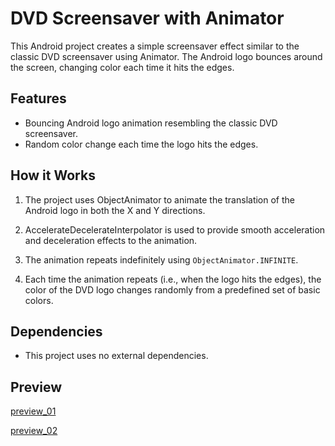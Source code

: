 # DVD Screensaver with Animator

This Android project creates a simple screensaver effect similar to the classic DVD screensaver using Animator. The Android logo bounces around the screen, changing color each time it hits the edges.

## Features

- Bouncing Android logo animation resembling the classic DVD screensaver.
- Random color change each time the logo hits the edges.

## How it Works

1. The project uses ObjectAnimator to animate the translation of the Android logo in both the X and Y directions.

2. AccelerateDecelerateInterpolator is used to provide smooth acceleration and deceleration effects to the animation.

3. The animation repeats indefinitely using `ObjectAnimator.INFINITE`.

4. Each time the animation repeats (i.e., when the logo hits the edges), the color of the DVD logo changes randomly from a predefined set of basic colors.

## Dependencies

- This project uses no external dependencies.

## Preview
[preview_01](https://github.com/anchanareghu/Android-Screensaver/assets/143755659/30678307-e911-43f6-af86-3be17c8ee768)

[preview_02](https://github.com/anchanareghu/Android-Screensaver/assets/143755659/d0a4e016-0391-4f2e-8f6d-a48764279a2c)


